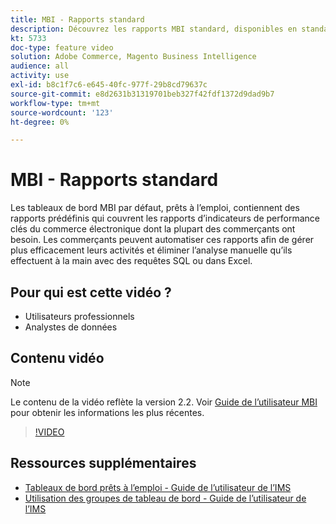 ```yaml
---
title: MBI - Rapports standard
description: Découvrez les rapports MBI standard, disponibles en standard.
kt: 5733
doc-type: feature video
solution: Adobe Commerce, Magento Business Intelligence
audience: all
activity: use
exl-id: b8c1f7c6-e645-40fc-977f-29b8cd79637c
source-git-commit: e8d2631b31319701beb327f42fdf1372d9dad9b7
workflow-type: tm+mt
source-wordcount: '123'
ht-degree: 0%

---
```


# MBI - Rapports standard

Les tableaux de bord MBI par défaut, prêts à l’emploi, contiennent des rapports prédéfinis qui couvrent les rapports d’indicateurs de performance clés du commerce électronique dont la plupart des commerçants ont besoin. Les commerçants peuvent automatiser ces rapports afin de gérer plus efficacement leurs activités et éliminer l’analyse manuelle qu’ils effectuent à la main avec des requêtes SQL ou dans Excel.

## Pour qui est cette vidéo ?

- Utilisateurs professionnels
- Analystes de données

## Contenu vidéo

>[!NOTE]
>
>Le contenu de la vidéo reflète la version 2.2. Voir [Guide de l’utilisateur MBI](https://experienceleague.adobe.com/docs/commerce-business-intelligence/mbi/guide-overview.html) pour obtenir les informations les plus récentes.

>[!VIDEO](https://video.tv.adobe.com/v/35987?quality=12&learn=on)

## Ressources supplémentaires

- [Tableaux de bord prêts à l’emploi - Guide de l’utilisateur de l’IMS](https://experienceleague.adobe.com/docs/commerce-business-intelligence/mbi/build/dashboards/dashboards-pro.html)
- [Utilisation des groupes de tableau de bord - Guide de l’utilisateur de l’IMS](https://experienceleague.adobe.com/docs/commerce-business-intelligence/mbi/build/dashboards/using-dashboard-groups.html)
